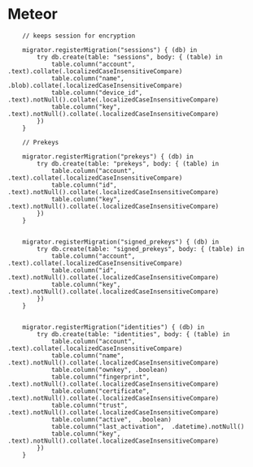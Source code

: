 # Meteor

        // keeps session for encryption
        
        migrator.registerMigration("sessions") { (db) in
            try db.create(table: "sessions", body: { (table) in
                table.column("account",  .text).collate(.localizedCaseInsensitiveCompare)
                table.column("name",  .blob).collate(.localizedCaseInsensitiveCompare)
                table.column("device_id",  .text).notNull().collate(.localizedCaseInsensitiveCompare)
                table.column("key",  .text).notNull().collate(.localizedCaseInsensitiveCompare)
            })
        }
        
        // Prekeys
        
        migrator.registerMigration("prekeys") { (db) in
            try db.create(table: "prekeys", body: { (table) in
                table.column("account",  .text).collate(.localizedCaseInsensitiveCompare)
                table.column("id",  .text).notNull().collate(.localizedCaseInsensitiveCompare)
                table.column("key",  .text).notNull().collate(.localizedCaseInsensitiveCompare)
            })
        }
        
        
        migrator.registerMigration("signed_prekeys") { (db) in
            try db.create(table: "signed_prekeys", body: { (table) in
                table.column("account",  .text).collate(.localizedCaseInsensitiveCompare)
                table.column("id",  .text).notNull().collate(.localizedCaseInsensitiveCompare)
                table.column("key",  .text).notNull().collate(.localizedCaseInsensitiveCompare)
            })
        }
        
        
        migrator.registerMigration("identities") { (db) in
            try db.create(table: "identities", body: { (table) in
                table.column("account",  .text).collate(.localizedCaseInsensitiveCompare)
                table.column("name",  .text).notNull().collate(.localizedCaseInsensitiveCompare)
                table.column("ownkey", .boolean)
                table.column("fingerprint",  .text).notNull().collate(.localizedCaseInsensitiveCompare)
                table.column("certificate",  .text).notNull().collate(.localizedCaseInsensitiveCompare)
                table.column("trust",  .text).notNull().collate(.localizedCaseInsensitiveCompare)
                table.column("active",  .boolean)
                table.column("last_activation",  .datetime).notNull()
                table.column("key",  .text).notNull().collate(.localizedCaseInsensitiveCompare)
            })
        }
